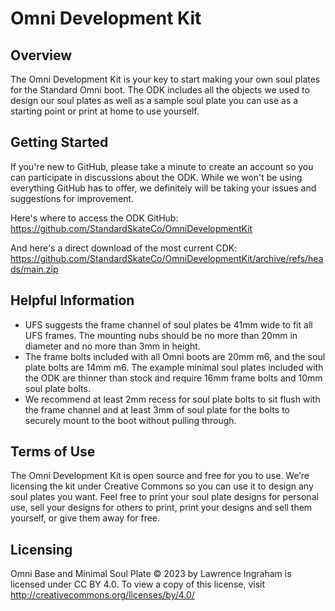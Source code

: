 # Omni Development Kit

## Overview

The Omni Development Kit is your key to start making your own soul plates for 
the Standard Omni boot. The ODK includes all the objects we used to design our 
soul plates as well as a sample soul plate you can use as a starting point or 
print at home to use yourself.

## Getting Started

If you're new to GitHub, please take a minute to create an account so you can 
participate in discussions about the ODK. While we won't be using everything 
GitHub has to offer, we definitely will be taking your issues and suggestions 
for improvement.

Here's where to access the ODK GitHub: 
https://github.com/StandardSkateCo/OmniDevelopmentKit

And here's a direct download of the most current CDK: 
https://github.com/StandardSkateCo/OmniDevelopmentKit/archive/refs/heads/main.zip

## Helpful Information 

* UFS suggests the frame channel of soul plates be 41mm wide to fit all UFS 
frames. The mounting nubs should be no more than 20mm in diameter and no more 
than 3mm in height.
* The frame bolts included with all Omni boots are 20mm m6, and the soul plate 
bolts are 14mm m6. The example minimal soul plates included with the ODK are 
thinner than stock and require 16mm frame bolts and 10mm soul plate bolts.
* We recommend at least 2mm recess for soul plate bolts to sit flush with the 
frame channel and at least 3mm of soul plate for the bolts to securely mount 
to the boot without pulling through.

## Terms of Use

The Omni Development Kit is open source and free for you to use. We’re licensing 
the kit under Creative Commons so you can use it to design any soul plates you 
want. Feel free to print your soul plate designs for personal use, sell your 
designs for others to print, print your designs and sell them yourself, or give 
them away for free.

## Licensing

Omni Base and Minimal Soul Plate © 2023 by Lawrence Ingraham is licensed under CC BY 4.0.
To view a copy of this license, visit
http://creativecommons.org/licenses/by/4.0/
